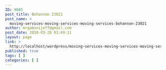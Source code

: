```yaml
---
ID: 9685
post_title: Bohannon 23021
post_name: >
  moving-services-moving-services-moving-services-bohannon-23021
author: mrgabonijeff@gmail.com
post_date: 2018-03-28 01:49:11
layout: page
link: >
  http://localhost/wordpress/moving-services-moving-services-moving-services-bohannon-23021/
published: true
tags: [ ]
categories: [ ]
---
```

